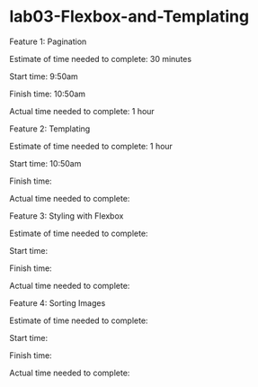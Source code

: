 # lab03-Flexbox-and-Templating

Feature 1: Pagination

Estimate of time needed to complete: 30 minutes

Start time: 9:50am

Finish time: 10:50am

Actual time needed to complete: 1 hour

Feature 2: Templating

Estimate of time needed to complete: 1 hour

Start time: 10:50am

Finish time: 

Actual time needed to complete: 

Feature 3: Styling with Flexbox

Estimate of time needed to complete: 

Start time: 

Finish time: 

Actual time needed to complete: 

Feature 4: Sorting Images

Estimate of time needed to complete: 

Start time: 

Finish time: 

Actual time needed to complete: 